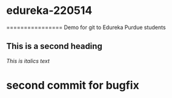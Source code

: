 
# edureka-220514
================
Demo for git to Edureka Purdue students

## This is a second heading
_This is italics text_
# second commit for bugfix
